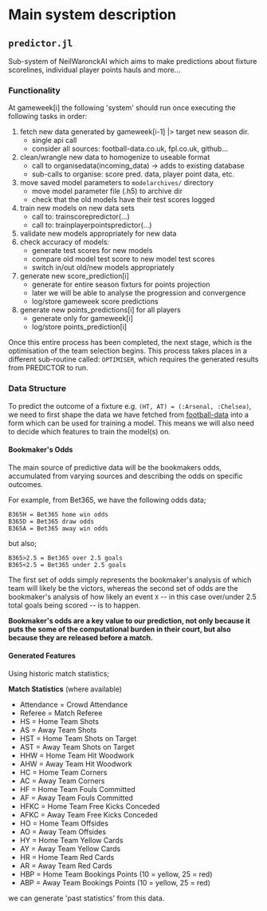 # Main system description

## `predictor.jl`

Sub-system of NeilWaronckAI which aims to make predictions about fixture
scorelines, individual player points hauls and more...

### Functionality

At gameweek\[i\] the following 'system' should run once executing the
following tasks in order:

1. fetch new data generated by gameweek\[i-1\] |> target new season dir.
	- single api call
	- consider all sources: football-data.co.uk, fpl.co.uk, github...
2. clean/wrangle new data to homogenize to useable format
	- call to organisedata(incoming_data) -> adds to existing database
	- sub-calls to organise: score pred. data, player point data, etc.
3. move saved model parameters to `modelarchives/` directory
	- move model parameter file (.h5) to archive dir
	- check that the old models have their test scores logged
4. train new models on new data sets
	- call to: trainscorepredictor(...)
	- call to: trainplayerpointspredictor(...)
5. validate new models appropriately for new data
6. check accuracy of models:
	- generate test scores for new models
	- compare old model test score to new model test scores
	- switch in/out old/new models appropriately
7. generate new score_prediction\[i\]
	- generate for entire season fixturs for points projection
	- later we will be able to analyse the progression and convergence
	- log/store gameweek score predictions
8. generate new points_predictions\[i\] for all players
	- generate only for gameweek\[i\]
	- log/store points_prediction\[i\]

Once this entire process has been completed, the next stage, which is
the optimisation of the team selection begins.
This process takes places in a different sub-routine called: `OPTIMISER`,
which requires the generated results from PREDICTOR to run.

### Data Structure

To predict the outcome of a fixture e.g. `(HT, AT) = (:Arsenal, :Chelsea)`, we need to first shape the data we have fetched from [football-data](www.football-data.co.uk) into a form which can be used for training a model.
This means we will also need to decide which features to train the model(s) on.

#### Bookmaker's Odds

The main source of predictive data will be the bookmakers odds, accumulated from varying sources and describing the odds on specific outcomes.

For example, from Bet365, we have the following odds data;
```
B365H = Bet365 home win odds
B365D = Bet365 draw odds
B365A = Bet365 away win odds
```
but also;
```
B365>2.5 = Bet365 over 2.5 goals
B365<2.5 = Bet365 under 2.5 goals
```

The first set of odds simply represents the bookmaker's analysis of which team will likely be the victors, whereas the second set of odds are the bookmaker's analysis of how likely an event `X` -- in this case over/under 2.5 total goals being scored -- is to happen.

**Bookmaker's odds are a key value to our prediction, not only because it puts the some of the computational burden in their court, but also because they are released before a match.**

#### Generated Features

Using historic match statistics;

**Match Statistics** (where available)
- Attendance = Crowd Attendance
- Referee = Match Referee
- HS = Home Team Shots
- AS = Away Team Shots
- HST = Home Team Shots on Target
- AST = Away Team Shots on Target
- HHW = Home Team Hit Woodwork
- AHW = Away Team Hit Woodwork
- HC = Home Team Corners
- AC = Away Team Corners
- HF = Home Team Fouls Committed
- AF = Away Team Fouls Committed
- HFKC = Home Team Free Kicks Conceded
- AFKC = Away Team Free Kicks Conceded
- HO = Home Team Offsides
- AO = Away Team Offsides
- HY = Home Team Yellow Cards
- AY = Away Team Yellow Cards
- HR = Home Team Red Cards
- AR = Away Team Red Cards
- HBP = Home Team Bookings Points (10 = yellow, 25 = red)
- ABP = Away Team Bookings Points (10 = yellow, 25 = red)

we can generate 'past statistics' from this data.




